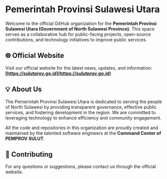 # Pemerintah Provinsi Sulawesi Utara

Welcome to the official GitHub organization for the **Pemerintah Provinsi Sulawesi Utara (Government of North Sulawesi Province)**. This space serves as a collaborative hub for public-facing projects, open-source contributions, and technology initiatives to improve public services.

## 🌐 Official Website

Visit our official website for the latest news, updates, and information:
**[https://sulutprov.go.id](https://sulutprov.go.id)**

## 💡 About Us

The Pemerintah Provinsi Sulawesi Utara is dedicated to serving the people of North Sulawesi by providing transparent governance, effective public services, and fostering development in the region. We are committed to leveraging technology to enhance efficiency and community engagement.

All the code and repositories in this organization are proudly created and maintained by the talented software engineers at the **Command Center of PEMPROV SULUT**.


## 🤝 Contributing

For any questions or suggestions, please contact us through the official website.

